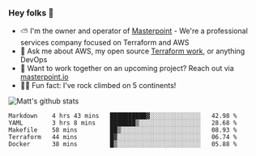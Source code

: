 

### Hey folks 👋

- ⛅️ I'm the owner and operator of [Masterpoint](https://masterpoint.io) - We're a professional services company focused on Terraform and AWS
- 💬 Ask me about AWS, my open source [Terraform work](https://github.com/masterpointio?q=terraform&type=&language=hcl), or anything DevOps
- 🔨 Want to work together on an upcoming project? Reach out via [masterpoint.io](https://masterpoint.io)
- 🧗‍♂️ Fun fact: I've rock climbed on 5 continents! 


![Matt's github stats](https://github-readme-stats.vercel.app/api?username=Gowiem&count_private=true&theme=cobalt&show_icons=true)

<!--START_SECTION:waka-->
```text
Markdown    4 hrs 43 mins   ██████████▓░░░░░░░░░░░░░░   42.98 % 
YAML        3 hrs 8 mins    ███████▒░░░░░░░░░░░░░░░░░   28.68 % 
Makefile    58 mins         ██▒░░░░░░░░░░░░░░░░░░░░░░   08.93 % 
Terraform   44 mins         █▓░░░░░░░░░░░░░░░░░░░░░░░   06.74 % 
Docker      38 mins         █▒░░░░░░░░░░░░░░░░░░░░░░░   05.88 % 
```
<!--END_SECTION:waka-->
